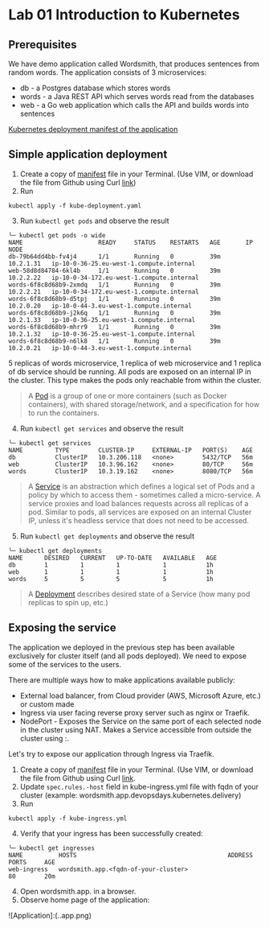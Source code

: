 # Lab 01 Introduction to Kubernetes

## Prerequisites

We have demo application called Wordsmith, that produces sentences from random words. The application consists of 3 microservices:

* db - a Postgres database which stores words
* words - a Java REST API which serves words read from the databases
* web - a Go web application which calls the API and builds words into sentences

[Kubernetes deployment manifest of the application](kube-deployment.yaml)

## Simple application deployment

1. Create a copy of [manifest](kube-deployment.yml) file in your Terminal. (Use VIM, or download the file from Github using Curl [link](https://raw.githubusercontent.com/akranga/kube-workshop/master/v2/lab-01/kube-deployment.yaml))
2. Run
```
kubectl apply -f kube-deployment.yaml
```
3. Run ```kubectl get pods``` and observe the result
```
╰─ kubectl get pods -o wide
NAME                     READY     STATUS    RESTARTS   AGE       IP          NODE
db-79b64dd4bb-fv4j4      1/1       Running   0          39m       10.2.1.31   ip-10-0-36-25.eu-west-1.compute.internal
web-58d8d84784-6kl4b     1/1       Running   0          39m       10.2.2.22   ip-10-0-34-172.eu-west-1.compute.internal
words-6f8c8d68b9-2xmdq   1/1       Running   0          39m       10.2.2.21   ip-10-0-34-172.eu-west-1.compute.internal
words-6f8c8d68b9-d5tpj   1/1       Running   0          39m       10.2.0.20   ip-10-0-44-3.eu-west-1.compute.internal
words-6f8c8d68b9-j2k6q   1/1       Running   0          39m       10.2.1.33   ip-10-0-36-25.eu-west-1.compute.internal
words-6f8c8d68b9-mhrr9   1/1       Running   0          39m       10.2.1.32   ip-10-0-36-25.eu-west-1.compute.internal
words-6f8c8d68b9-n6lk8   1/1       Running   0          39m       10.2.0.21   ip-10-0-44-3.eu-west-1.compute.internal
```
5 replicas of words microservice, 1 replica of web microservice and 1 replica of db service should be running.
All pods are exposed on an internal IP in the cluster. This type makes the pods only reachable from within the cluster.

> A [Pod](https://kubernetes.io/docs/concepts/workloads/pods/pod) is a group of one or more containers (such as Docker containers), with shared storage/network, and a specification for how to run the containers.

4. Run ```kubectl get services``` and observe the result
```
╰─ kubectl get services
NAME         TYPE        CLUSTER-IP     EXTERNAL-IP   PORT(S)    AGE
db           ClusterIP   10.3.206.118   <none>        5432/TCP   56m
web          ClusterIP   10.3.96.162    <none>        80/TCP     56m
words        ClusterIP   10.3.19.162    <none>        8080/TCP   56m
```
> A [Service](https://kubernetes.io/docs/concepts/services-networking/service) is an abstraction which defines a logical set of Pods and a policy by which to access them - sometimes called a micro-service. A service proxies and load balances requests across all replicas of a pod. Similar to pods, all services are exposed on an internal Cluster IP, unless it's headless service that does not need to be accessed.

5. Run ```kubectl get deployments``` and observe the result
```
╰─ kubectl get deployments
NAME      DESIRED   CURRENT   UP-TO-DATE   AVAILABLE   AGE
db        1         1         1            1           1h
web       1         1         1            1           1h
words     5         5         5            5           1h
```
> A [Deployment](https://kubernetes.io/docs/concepts/workloads/controllers/deployment) describes desired state of a Service (how many pod replicas to spin up, etc.)

## Exposing the service
The application we deployed in the previous step has been available exclusively for cluster itself (and all pods deployed). We need to expose some of the services to the users.

There are multiple ways how to make applications available publicly:
* External load balancer, from Cloud provider (AWS, Microsoft Azure, etc.) or custom made
* Ingress via user facing reverse proxy server such as nginx or Traefik.
* NodePort - Exposes the Service on the same port of each selected node in the cluster using NAT. Makes a Service accessible from outside the cluster using <NodeIP>:<NodePort>.
  
Let's try to expose our application through Ingress via Traefik.

1. Create a copy of [manifest](kube-ingress.yml) file in your Terminal. (Use VIM, or download the file from Github using Curl [link](https://raw.githubusercontent.com/akranga/kube-workshop/master/v2/lab-01/kube-ingress.yml).
2. Update ```spec.rules.-host``` field in kube-ingress.yml file with fqdn of your cluster (example: wordsmith.app.devopsdays.kubernetes.delivery)
3. Run
```
kubectl apply -f kube-ingress.yml
```
4. Verify that your ingress has been successfully created:
```
╰─ kubectl get ingresses
NAME          HOSTS                                          ADDRESS   PORTS     AGE
web-ingress   wordsmith.app.<fqdn-of-your-cluster>                     80        20m
```
4. Open wordsmith.app.<fqdn-of-your-cluster> in a browser.
5. Observe home page of the application:
  
![Application]:(..app.png)


